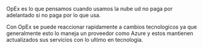 OpEx es lo que pensamos cuando usamos la nube ud no paga por adelantado si no paga por lo que usa.

Con OpEx se puede reaccionar rapidamente a cambios tecnologicos ya que generalmente esto lo maneja un proveedor como Azure y estos mantienen actualizados sus servicios con lo ultimo en tecnologia.

